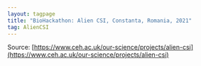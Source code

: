 ```yaml
---
layout: tagpage
title: "BioHackathon: Alien CSI, Constanta, Romania, 2021"
tag: AlienCSI
---
```


Source: [https://www.ceh.ac.uk/our-science/projects/alien-csi](https://www.ceh.ac.uk/our-science/projects/alien-csi)
